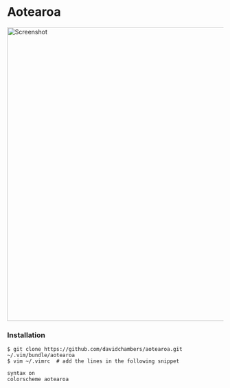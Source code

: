 # Aotearoa

<img alt="Screenshot" src="https://raw.github.com/davidchambers/aotearoa/master/screenshot@2x.png" width="722" height="684" />

### Installation

```console
$ git clone https://github.com/davidchambers/aotearoa.git ~/.vim/bundle/aotearoa
$ vim ~/.vimrc  # add the lines in the following snippet
```

```vim
syntax on
colorscheme aotearoa
```
